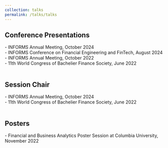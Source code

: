 ```yaml
---
collection: talks
permalink: /talks/talks
---
```


<h2>Conference Presentations</h2>
- INFORMS Annual Meeting, October 2024<br>
- INFORMS Conference on Financial Engineering and FinTech, August 2024<br>
- INFORMS Annual Meeting, October 2022<br>
- 11th World Congress of Bachelier Finance Society, June 2022<br>
<br>
<h2>Session Chair</h2>
- INFORMS Annual Meeting, October 2024<br>
- 11th World Congress of Bachelier Finance Society, June 2022<br>
<br>
<h2>Posters</h2>
- Financial and Business Analytics Poster Session at Columbia University, November 2022
